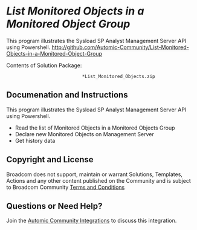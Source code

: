 *List Monitored Objects in a Monitored Object Group*
=============


This program illustrates the Sysload SP Analyst Management Server API using Powershell.
http://github.com/Automic-Community/List-Monitored-Objects-in-a-Monitored-Object-Group

<!-- List of attached files -->
Contents of Solution Package:

						
								*List_Monitored_Objects.zip
								
						


Documenation and Instructions
---

<p>This program illustrates the Sysload SP Analyst Management Server API using Powershell.<br /> </p>
<ul>
<li>Read the list of Monitored Objects in a Monitored Objects Group</li>
<li>Declare new Monitored Objects on Management Server</li>
<li>Get history data</li>
</ul>

Copyright and License
---

Broadcom does not support, maintain or warrant Solutions, Templates, Actions and any other content published on the Community and is subject to Broadcom Community [Terms and Conditions](https://community.broadcom.com/termsandconditions)



Questions or Need Help? 
---
Join the [Automic Community Integrations](https://community.broadcom.com/communities/community-home?CommunityKey=83e49dd4-b93e-464a-a343-2bb1e51c13ec) to discuss this integration.
